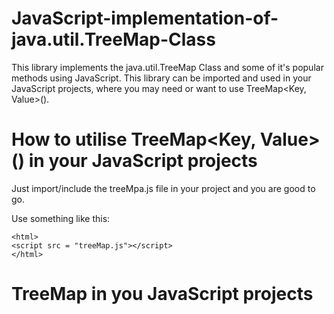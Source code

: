 # JavaScript-implementation-of-java.util.TreeMap-Class
This library implements the java.util.TreeMap Class and some of it's popular methods using JavaScript. This library can be imported and used in your JavaScript projects, where you may need or want to use TreeMap&lt;Key, Value>().


# How to utilise TreeMap<Key, Value>() in your JavaScript projects
Just import/include the treeMpa.js file in your project and you are good to go.

Use something like this:

    <html>
    <script src = "treeMap.js"></script>
    </html>
    
# TreeMap in you JavaScript projects
